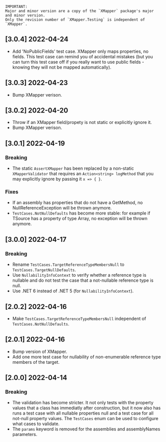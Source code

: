    
    IMPORTANT:
    Major and minor version are a copy of the `XMapper` package's major and minor version.
    Only the revision number of `XMapper.Testing` is independent of `XMapper`.

## [3.0.4] 2022-04-24

- Add 'NoPublicFields' test case. XMapper only maps properties, no fields. This test case can remind you of accidental mistakes (but you can turn this test case off if you really want to use public fields - knowing they will not be mapped automatically).


## [3.0.3] 2022-04-23

- Bump XMapper verison.


## [3.0.2] 2022-04-20

- Throw if an XMapper field/propety is not static or explicitly ignore it.
- Bump XMapper verison.


## [3.0.1] 2022-04-19

### Breaking

- The static `AssertXMapper` has been replaced by a non-static `XMapperValidator` that requires an `Action<string> logMethod` that you may explicitly ignore by passing it `x => { }`.

### Fixes

- If an assembly has properties that do not have a GetMethod, no NullReferenceException will be thrown anymore.
- `TestCases.NotNullDefaults` has become more stable: for example if TSource has a property of type Array, no exception will be thrown anymore.



## [3.0.0] 2022-04-17

### Breaking

- Rename `TestCases.TargetReferenceTypeMembersNull` to `TestCases.TargetNullDefaults`.
- Use `NullabilityInfoContext` to verify whether a reference type is nullable and do not test the case that a not-nullable reference type is null.
- Use .NET 6 instead of .NET 5 (for `NullabilityInfoContext`).



## [2.0.2] 2022-04-16

- Make `TestCases.TargetReferenceTypeMembersNull` independent of `TestCases.NotNullDefaults`.



## [2.0.1] 2022-04-16

- Bump version of XMapper.
- Add one more test case for nullability of non-enumerable reference type members of the target.



## [2.0.0] 2022-04-14

### Breaking

- The validation has become stricter. It not only tests with the property values that a class has immediatly after construction, but it now also has runs a test case with all nullable properties null and a test case for all not-null property values. The `TestCases` enum can be used to configure what cases to validate.
- The `params` keyword is removed for the assemblies and assemblyNames parameters.
